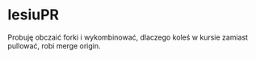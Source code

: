 # lesiuPR
Probuję obczaić forki i wykombinować, dlaczego koleś w kursie zamiast pullować, robi merge origin.

